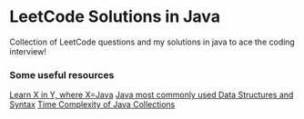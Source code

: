 # LeetCode Solutions in Java
Collection of LeetCode questions and my solutions in java to ace the coding interview!

<h3 align="left">Some useful resources</h3>
<a href="https://learnxinyminutes.com/docs/java/">Learn X in Y, where X=Java</a>
<a href="https://leetcode.com/discuss/study-guide/1170715/Java-or-Data-Structure-Mostly-used-Syntax">Java most commonly used Data Structures and Syntax</a>
<a href="https://www.baeldung.com/java-collections-complexity">Time Complexity of Java Collections</a>
